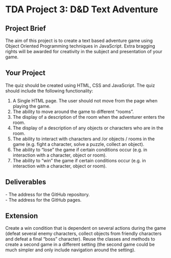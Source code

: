 # TDA Project 3: D&D Text Adventure

<!-- **Live demo: https://codebycalvin.github.io/Quiz-App/**

![Start menu of Quiz App](https://i.imgur.com/ApOjJdu.gif)    
![Question menu of Quiz App](https://i.imgur.com/HdiMvU9.gif)     
![Results screen of Quiz App](https://i.imgur.com/k5WGEfe.gif)    
 -->
<h2>Project Brief</h2>

The aim of this project is to create a text based adventure game using Object Oriented Programming techniques in JavaScript. Extra bragging rights will be awarded for creativity in the subject and presentation of your game.

<h2>Your Project</h2>

The quiz should be created using HTML, CSS and JavaScript. The quiz should include the following functionality:

1. A Single HTML page. The user should not move from the page when playing the game.
2. The ability to move around the game to different “rooms”.
3. The display of a description of the room when the adventurer enters the room.
4. The display of a description of any objects or characters who are in the room.
5. The ability to interact with characters and /or objects / rooms in the game (e.g. fight a character, solve a puzzle, collect an object).
6. The ability to “lose” the game if certain conditions occur (e.g. in interaction with a character, object or room).
7. The ability to “win” the game if certain conditions occur (e.g. in interaction with a character, object or room).

<h2>Deliverables</h2>
- The address for the GitHub repository. 
<br> - The address for the GitHub pages.

<h2>Extension</h2>
Create a win condition that is dependent on several actions during the game (defeat several enemy characters, collect objects from friendly characters and defeat a final “boss” character). Reuse the classes and methods to create a second game in a different setting (the second game could be much simpler and only include navigation around the setting).
